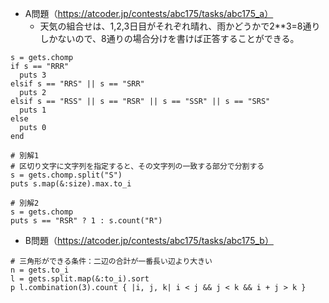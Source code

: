 - A問題（https://atcoder.jp/contests/abc175/tasks/abc175_a）
  - 天気の組合せは、1,2,3日目がそれぞれ晴れ、雨かどうかで2**3=8通りしかないので、8通りの場合分けを書けば正答することができる。


```
s = gets.chomp
if s == "RRR"
  puts 3
elsif s == "RRS" || s == "SRR"
  puts 2
elsif s == "RSS" || s == "RSR" || s == "SSR" || s == "SRS"
  puts 1
else
  puts 0
end

# 別解1
# 区切り文字に文字列を指定すると、その文字列の一致する部分で分割する
s = gets.chomp.split("S")
puts s.map(&:size).max.to_i

# 別解2
s = gets.chomp
puts s == "RSR" ? 1 : s.count("R")
```

- B問題（https://atcoder.jp/contests/abc175/tasks/abc175_b）
```
# 三角形ができる条件：二辺の合計が一番長い辺より大きい
n = gets.to_i
l = gets.split.map(&:to_i).sort
p l.combination(3).count { |i, j, k| i < j && j < k && i + j > k }
```
